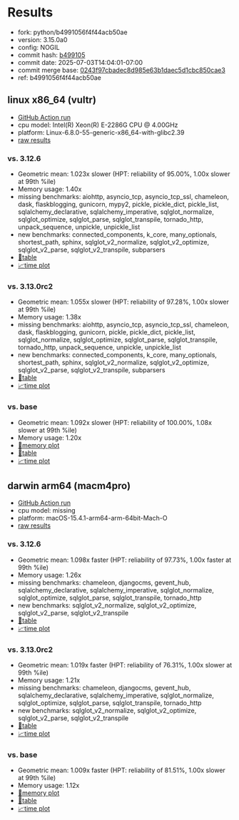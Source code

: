 # Results

- fork: python/b4991056f4f44acb50ae
- version: 3.15.0a0
- config: NOGIL
- commit hash: [b499105](https://github.com/python/cpython/commit/b499105)
- commit date: 2025-07-03T14:04:01-07:00
- commit merge base: [0243f97cbadec8d985e63b1daec5d1cbc850cae3](https://github.com/python/cpython/commit/0243f97cbadec8d985e63b1daec5d1cbc850cae3)
- ref: b4991056f4f44acb50ae

## linux x86_64 (vultr)

- [GitHub Action run](https://github.com/facebookexperimental/free-threading-benchmarking/actions/runs/16063094042)
- cpu model: Intel(R) Xeon(R) E-2286G CPU @ 4.00GHz
- platform: Linux-6.8.0-55-generic-x86_64-with-glibc2.39
- [raw results](bm-20250703-vultr-x86_64-python-b4991056f4f44acb50ae-3.15.0a0-b499105.json)

### vs. 3.12.6

- Geometric mean: 1.023x slower (HPT: reliability of 95.00%, 1.00x slower at 99th %ile)
- Memory usage: 1.40x
- missing benchmarks: aiohttp, asyncio_tcp, asyncio_tcp_ssl, chameleon, dask, flaskblogging, gunicorn, mypy2, pickle, pickle_dict, pickle_list, sqlalchemy_declarative, sqlalchemy_imperative, sqlglot_normalize, sqlglot_optimize, sqlglot_parse, sqlglot_transpile, tornado_http, unpack_sequence, unpickle, unpickle_list
- new benchmarks: connected_components, k_core, many_optionals, shortest_path, sphinx, sqlglot_v2_normalize, sqlglot_v2_optimize, sqlglot_v2_parse, sqlglot_v2_transpile, subparsers
- [📄table](bm-20250703-vultr-x86_64-python-b4991056f4f44acb50ae-3.15.0a0-b499105-vs-3.12.6.md)
- [📈time plot](bm-20250703-vultr-x86_64-python-b4991056f4f44acb50ae-3.15.0a0-b499105-vs-3.12.6.svg)

### vs. 3.13.0rc2

- Geometric mean: 1.055x slower (HPT: reliability of 97.28%, 1.00x slower at 99th %ile)
- Memory usage: 1.38x
- missing benchmarks: aiohttp, asyncio_tcp, asyncio_tcp_ssl, chameleon, dask, flaskblogging, gunicorn, pickle, pickle_dict, pickle_list, sqlglot_normalize, sqlglot_optimize, sqlglot_parse, sqlglot_transpile, tornado_http, unpack_sequence, unpickle, unpickle_list
- new benchmarks: connected_components, k_core, many_optionals, shortest_path, sphinx, sqlglot_v2_normalize, sqlglot_v2_optimize, sqlglot_v2_parse, sqlglot_v2_transpile, subparsers
- [📄table](bm-20250703-vultr-x86_64-python-b4991056f4f44acb50ae-3.15.0a0-b499105-vs-3.13.0rc2.md)
- [📈time plot](bm-20250703-vultr-x86_64-python-b4991056f4f44acb50ae-3.15.0a0-b499105-vs-3.13.0rc2.svg)

### vs. base

- Geometric mean: 1.092x slower (HPT: reliability of 100.00%, 1.08x slower at 99th %ile)
- Memory usage: 1.20x
- [🧠memory plot](bm-20250703-vultr-x86_64-python-b4991056f4f44acb50ae-3.15.0a0-b499105-vs-base-mem.svg)
- [📄table](bm-20250703-vultr-x86_64-python-b4991056f4f44acb50ae-3.15.0a0-b499105-vs-base.md)
- [📈time plot](bm-20250703-vultr-x86_64-python-b4991056f4f44acb50ae-3.15.0a0-b499105-vs-base.svg)

## darwin arm64 (macm4pro)

- [GitHub Action run](https://github.com/facebookexperimental/free-threading-benchmarking/actions/runs/16063094042)
- cpu model: missing
- platform: macOS-15.4.1-arm64-arm-64bit-Mach-O
- [raw results](bm-20250703-macm4pro-arm64-python-b4991056f4f44acb50ae-3.15.0a0-b499105.json)

### vs. 3.12.6

- Geometric mean: 1.098x faster (HPT: reliability of 97.73%, 1.00x faster at 99th %ile)
- Memory usage: 1.26x
- missing benchmarks: chameleon, djangocms, gevent_hub, sqlalchemy_declarative, sqlalchemy_imperative, sqlglot_normalize, sqlglot_optimize, sqlglot_parse, sqlglot_transpile, tornado_http
- new benchmarks: sqlglot_v2_normalize, sqlglot_v2_optimize, sqlglot_v2_parse, sqlglot_v2_transpile
- [📄table](bm-20250703-macm4pro-arm64-python-b4991056f4f44acb50ae-3.15.0a0-b499105-vs-3.12.6.md)
- [📈time plot](bm-20250703-macm4pro-arm64-python-b4991056f4f44acb50ae-3.15.0a0-b499105-vs-3.12.6.svg)

### vs. 3.13.0rc2

- Geometric mean: 1.019x faster (HPT: reliability of 76.31%, 1.00x slower at 99th %ile)
- Memory usage: 1.21x
- missing benchmarks: chameleon, djangocms, gevent_hub, sqlalchemy_declarative, sqlalchemy_imperative, sqlglot_normalize, sqlglot_optimize, sqlglot_parse, sqlglot_transpile, tornado_http
- new benchmarks: sqlglot_v2_normalize, sqlglot_v2_optimize, sqlglot_v2_parse, sqlglot_v2_transpile
- [📄table](bm-20250703-macm4pro-arm64-python-b4991056f4f44acb50ae-3.15.0a0-b499105-vs-3.13.0rc2.md)
- [📈time plot](bm-20250703-macm4pro-arm64-python-b4991056f4f44acb50ae-3.15.0a0-b499105-vs-3.13.0rc2.svg)

### vs. base

- Geometric mean: 1.009x faster (HPT: reliability of 81.51%, 1.00x slower at 99th %ile)
- Memory usage: 1.12x
- [🧠memory plot](bm-20250703-macm4pro-arm64-python-b4991056f4f44acb50ae-3.15.0a0-b499105-vs-base-mem.svg)
- [📄table](bm-20250703-macm4pro-arm64-python-b4991056f4f44acb50ae-3.15.0a0-b499105-vs-base.md)
- [📈time plot](bm-20250703-macm4pro-arm64-python-b4991056f4f44acb50ae-3.15.0a0-b499105-vs-base.svg)

